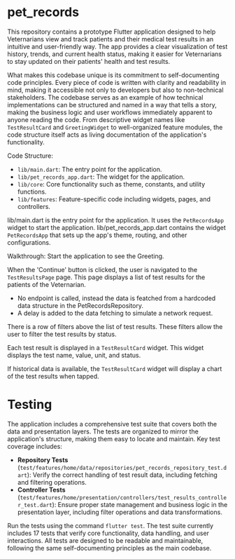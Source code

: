 # pet_records

This repository contains a prototype Flutter application designed to help Veternarians view and track patients and their medical test results in an intuitive and user-friendly way. The app provides a clear visualization of test history, trends, and current health status, making it easier for Veternarians to stay updated on their patients' health and test results.

What makes this codebase unique is its commitment to self-documenting code principles. Every piece of code is written with clarity and readability in mind, making it accessible not only to developers but also to non-technical stakeholders. The codebase serves as an example of how technical implementations can be structured and named in a way that tells a story, making the business logic and user workflows immediately apparent to anyone reading the code. From descriptive widget names like `TestResultCard` and `GreetingWidget` to well-organized feature modules, the code structure itself acts as living documentation of the application's functionality.

Code Structure:

- `lib/main.dart`: The entry point for the application.
- `lib/pet_records_app.dart`: The widget for the application.
- `lib/core`: Core functionality such as theme, constants, and utility functions.
- `lib/features`: Feature-specific code including widgets, pages, and controllers.

lib/main.dart is the entry point for the application. It uses the `PetRecordsApp` widget to start the application.
lib/pet_records_app.dart contains the widget `PetRecordsApp` that sets up the app's theme, routing, and other configurations.

Walkthrough:
Start the application to see the Greeting.

When the 'Continue' button is clicked, the user is navigated to the `TestResultsPage` page. This page displays a list of test results for the patients of the Veternarian.
 - No endpoint is called, instead the data is featched from a hardcoded data structure in the PetRecordsRepository.
 - A delay is added to the data fetching to simulate a network request.

There is a row of filters above the list of test results. These filters allow the user to filter the test results by status.

Each test result is displayed in a `TestResultCard` widget. This widget displays the test name, value, unit, and status.

If historical data is available, the `TestResultCard` widget will display a chart of the test results when tapped.

# Testing

The application includes a comprehensive test suite that covers both the data and presentation layers. The tests are organized to mirror the application's structure, making them easy to locate and maintain. Key test coverage includes:

- **Repository Tests** (`test/features/home/data/repositories/pet_records_repository_test.dart`): Verify the correct handling of test result data, including fetching and filtering operations.
- **Controller Tests** (`test/features/home/presentation/controllers/test_results_controller_test.dart`): Ensure proper state management and business logic in the presentation layer, including filter operations and data transformations.

Run the tests using the command `flutter test`. The test suite currently includes 17 tests that verify core functionality, data handling, and user interactions. All tests are designed to be readable and maintainable, following the same self-documenting principles as the main codebase.























